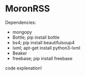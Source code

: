 MoronRSS
========

Dependencies:
- mongopy
- Bottle; 	pip install bottle
- bs4;		pip install beautifulsoup4
- lxml;		apt-get install python3-lxml
- Beaker
- freebase;	pip install freebase

code explenation!